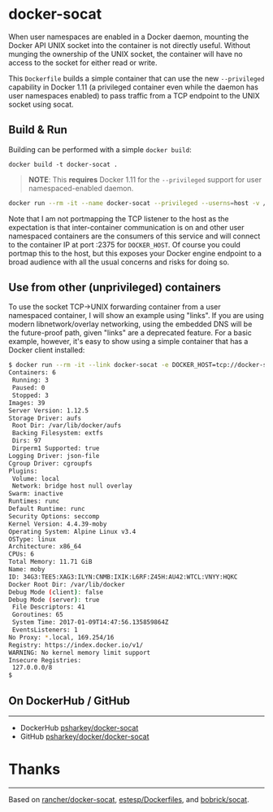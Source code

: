 # docker-socat

When user namespaces are enabled in a Docker daemon, mounting the Docker API UNIX socket into the container is not directly useful. Without munging the ownership of the UNIX socket, the container will have no access to the socket for either read or write.

This `Dockerfile` builds a simple container that can use the new `--privileged` capability in Docker 1.11 (a privileged container even while the daemon has user namespaces enabled) to pass traffic from a TCP endpoint to the UNIX socket using socat.

## Build & Run

Building can be performed with a simple `docker build`:

```
docker build -t docker-socat .
```

> **NOTE**: This **requires** Docker 1.11 for the `--privileged` support for user namespaced-enabled daemon.

```bash
docker run --rm -it --name docker-socat --privileged --userns=host -v /var/run/docker.sock:/var/run/docker.sock docker-socat
```

Note that I am not portmapping the TCP listener to the host as the expectation is that inter-container communication is on and other user namespaced containers are the consumers of this service and will connect to the container IP at port :2375 for `DOCKER_HOST`.  Of course you could portmap this to the host, but this exposes your Docker engine endpoint to a broad audience with all the usual concerns and risks for doing so.

## Use from other (unprivileged) containers

To use the socket TCP->UNIX forwarding container from a user namespaced container, I will show an example using "links". If you are using modern libnetwork/overlay networking, using the embedded DNS will be the future-proof path, given "links" are a deprecated feature. For a basic example, however, it's easy to show using a simple container that has a Docker client installed:


```bash
$ docker run --rm -it --link docker-socat -e DOCKER_HOST=tcp://docker-socat:2375 psharkey/toolbox /usr/bin/docker info
Containers: 6
 Running: 3
 Paused: 0
 Stopped: 3
Images: 39
Server Version: 1.12.5
Storage Driver: aufs
 Root Dir: /var/lib/docker/aufs
 Backing Filesystem: extfs
 Dirs: 97
 Dirperm1 Supported: true
Logging Driver: json-file
Cgroup Driver: cgroupfs
Plugins:
 Volume: local
 Network: bridge host null overlay
Swarm: inactive
Runtimes: runc
Default Runtime: runc
Security Options: seccomp
Kernel Version: 4.4.39-moby
Operating System: Alpine Linux v3.4
OSType: linux
Architecture: x86_64
CPUs: 6
Total Memory: 11.71 GiB
Name: moby
ID: 34G3:TEE5:XAG3:ILYN:CNMB:IXIK:L6RF:Z45H:AU42:WTCL:VNYY:HQKC
Docker Root Dir: /var/lib/docker
Debug Mode (client): false
Debug Mode (server): true
 File Descriptors: 41
 Goroutines: 65
 System Time: 2017-01-09T14:47:56.135859864Z
 EventsListeners: 1
No Proxy: *.local, 169.254/16
Registry: https://index.docker.io/v1/
WARNING: No kernel memory limit support
Insecure Registries:
 127.0.0.0/8
$
```

## On DockerHub / GitHub
___
* DockerHub [psharkey/docker-socat](https://hub.docker.com/r/psharkey/docker-socat/)
* GitHub [psharkey/docker/docker-socat](https://github.com/psharkey/docker/tree/master/novnc)

# Thanks
___
Based on [rancher/docker-socat](https://hub.docker.com/r/rancher/socat-docker/), [estesp/Dockerfiles](https://github.com/estesp/Dockerfiles/blob/master/dockersocat/README.md), and [bobrick/socat](https://hub.docker.com/r/bobrik/socat/).
